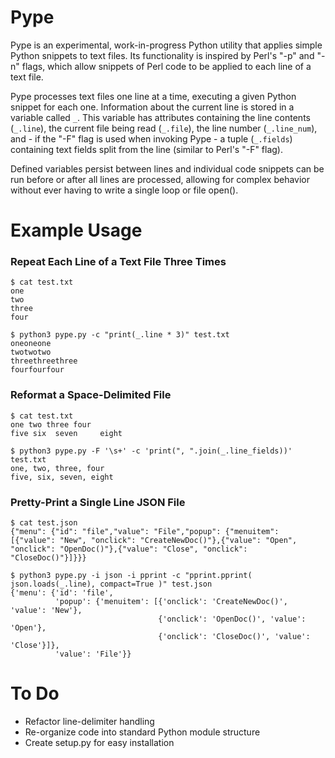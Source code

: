 # Pype
Pype is an experimental, work-in-progress Python utility that applies simple Python snippets to text files. Its functionality is inspired by Perl's "-p" and "-n" flags, which allow snippets of Perl code to be applied to each line of a text file.

Pype processes text files one line at a time, executing a given Python snippet for each one. Information about the current line is stored in a variable called `_`. This variable has attributes containing the line contents (`_.line`), the current file being read (`_.file`), the line number (`_.line_num`), and - if the "-F" flag is used when invoking Pype - a tuple (`_.fields`) containing text fields split from the line (similar to Perl's "-F" flag).

Defined variables persist between lines and individual code snippets can be run before or after all lines are processed, allowing for complex behavior without ever having to write a single loop or file open(). 

# Example Usage

### Repeat Each Line of a Text File Three Times
```
$ cat test.txt 
one
two
three
four

$ python3 pype.py -c "print(_.line * 3)" test.txt 
oneoneone
twotwotwo
threethreethree
fourfourfour
```

### Reformat a Space-Delimited File
```
$ cat test.txt 
one two three four
five six  seven     eight

$ python3 pype.py -F '\s+' -c 'print(", ".join(_.line_fields))' test.txt 
one, two, three, four
five, six, seven, eight
```

### Pretty-Print a Single Line JSON File
```
$ cat test.json
{"menu": {"id": "file","value": "File","popup": {"menuitem": [{"value": "New", "onclick": "CreateNewDoc()"},{"value": "Open", "onclick": "OpenDoc()"},{"value": "Close", "onclick": "CloseDoc()"}]}}}

$ python3 pype.py -i json -i pprint -c "pprint.pprint( json.loads(_.line), compact=True )" test.json
{'menu': {'id': 'file',
          'popup': {'menuitem': [{'onclick': 'CreateNewDoc()', 'value': 'New'},
                                 {'onclick': 'OpenDoc()', 'value': 'Open'},
                                 {'onclick': 'CloseDoc()', 'value': 'Close'}]},
          'value': 'File'}}
```

# To Do
* Refactor line-delimiter handling
* Re-organize code into standard Python module structure
* Create setup.py for easy installation
